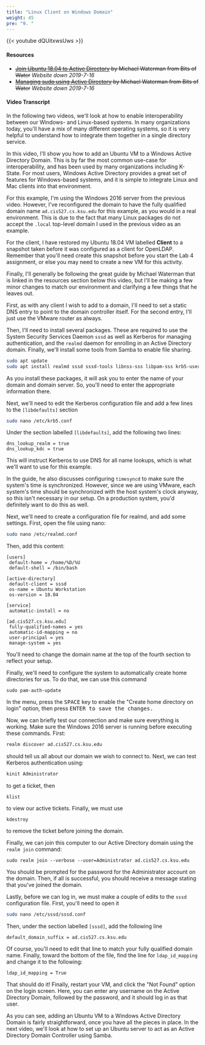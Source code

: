 ```yaml
---
title: "Linux Client on Windows Domain"
weight: 45
pre: "9. "
---
```


{{< youtube dQUitxwsUws >}}

#### Resources

* <s>[Join Ubuntu 18.04 to Active Directory](https://bitsofwater.com/2018/05/08/join-ubuntu-18-04-to-active-directory/) by Michael Waterman from Bits of Water</s> _Website down 2019-7-16_
* <s>[Managing sudo using Active Directory](https://bitsofwater.com/2018/07/10/managing-sudo-using-active-directory/) by Michael Waterman from Bits of Water</s> _Website down 2019-7-16_

#### Video Transcript

In the following two videos, we'll look at how to enable interoperability between our Windows- and Linux-based systems. In many organizations today, you'll have a mix of many different operating systems, so it is very helpful to understand how to integrate them together in a single directory service.

In this video, I'll show you how to add an Ubuntu VM to a Windows Active Directory Domain. This is by far the most common use-case for interoperability, and has been used by many organizations including K-State. For most users, Windows Active Directory provides a great set of features for Windows-based systems, and it is simple to integrate Linux and Mac clients into that environment.

For this example, I'm using the Windows 2016 server from the previous video. However, I've reconfigured the domain to have the fully qualified domain name `ad.cis527.cs.ksu.edu` for this example, as you would in a real environment. This is due to the fact that many Linux packages do not accept the `.local` top-level domain I used in the previous video as an example.

For the client, I have restored my Ubuntu 18.04 VM labelled **Client** to a snapshot taken before it was configured as a client for OpenLDAP. Remember that you'll need create this snapshot before you start the Lab 4 assignment, or else you may need to create a new VM for this activity.

Finally, I'll generally be following the great guide by Michael Waterman that is linked in the resources section below this video, but I'll be making a few minor changes to match our environment and clarifying a few things that he leaves out.

First, as with any client I wish to add to a domain, I'll need to set a static DNS entry to point to the domain controller itself. For the second entry, I'll just use the VMware router as always.

Then, I'll need to install several packages. These are required to use the System Security Services Daemon `sssd` as well as Kerberos for managing authentication, and the `realmd` daemon for enrolling in an Active Directory domain. Finally, we'll install some tools from Samba to enable file sharing.

```bash
sudo apt update
sudo apt install realmd sssd sssd-tools libnss-sss libpam-sss krb5-user adcli samba-common-bin
```

As you install these packages, it will ask you to enter the name of your domain and domain server. So, you'll need to enter the appropriate information there.

Next, we'll need to edit the Kerberos configuration file and add a few lines to the `[libdefaults]` section

```bash
sudo nano /etc/krb5.conf
```

Under the section labelled `[libdefaults]`, add the following two lines:

```
dns_lookup_realm = true
dns_lookup_kdc = true
```

This will instruct Kerberos to use DNS for all name lookups, which is what we'll want to use for this example.

In the guide, he also discusses configuring `timesyncd` to make sure the system's time is synchronized. However, since we are using VMware, each system's time should be synchronized with the host system's clock anyway, so this isn't necessary in our setup. On a production system, you'd definitely want to do this as well.

Next, we'll need to create a configuration file for realmd, and add some settings. First, open the file using nano:

```bash
sudo nano /etc/realmd.conf
```

Then, add this content:

```
[users]
 default-home = /home/%D/%U
 default-shell = /bin/bash

[active-directory]
 default-client = sssd
 os-name = Ubuntu Workstation
 os-version = 18.04

[service]
 automatic-install = no

[ad.cis527.cs.ksu.edu]
 fully-qualified-names = yes
 automatic-id-mapping = no
 user-principal = yes
 manage-system = yes
```

You'll need to change the domain name at the top of the fourth section to reflect your setup.

Finally, we'll need to configure the system to automatically create home directories for us. To do that, we can use this command

```
sudo pam-auth-update
```

In the menu, press the <kbd>SPACE</kbd> key to enable the "Create home directory on login" option, then press <kbd>ENTER</kdb> to save the changes.

Now, we can briefly test our connection and make sure everything is working. Make sure the Windows 2016 server is running before executing these commands. First:

```bash
realm discover ad.cis527.cs.ksu.edu
```

should tell us all about our domain we wish to connect to. Next, we can test Kerberos authentication using:

```bash
kinit Administrator
```

to get a ticket, then

```
klist
```

to view our active tickets. Finally, we must use

```
kdestroy
```

to remove the ticket before joining the domain.

Finally, we can join this computer to our Active Directory domain using the `realm join` command:

```
sudo realm join --verbose --user=Administrator ad.cis527.cs.ksu.edu
```

You should be prompted for the password for the Administrator account on the domain. Then, if all is successful, you should receive a message stating that you've joined the domain.

Lastly, before we can log in, we must make a couple of edits to the `sssd` configuration file. First, you'll need to open it

```bash
sudo nano /etc/sssd/sssd.conf
```

Then, under the section labelled `[sssd]`, add the following line

```
default_domain_suffix = ad.cis527.cs.ksu.edu
```

Of course, you'll need to edit that line to match your fully qualified domain name. Finally, toward the bottom of the file, find the line for `ldap_id_mapping` and change it to the following:

```
ldap_id_mapping = True
```

That should do it! Finally, restart your VM, and click the "Not Found" option on the login screen. Here, you can enter any username on the Active Directory Domain, followed by the password, and it should log in as that user.

As you can see, adding an Ubuntu VM to a Windows Active Directory Domain is fairly straightforward, once you have all the pieces in place. In the next video, we'll look at how to set up an Ubuntu server to act as an Active Directory Domain Controller using Samba.

